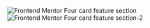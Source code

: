 ![Frontend Mentor Four card feature section](https://github.com/user-attachments/assets/365e20c3-7c55-4bf1-a77e-686168c358e0)
![Frontend Mentor Four card feature section-2](https://github.com/user-attachments/assets/309b8da2-e435-41ec-93e7-0a49bea837f0)
